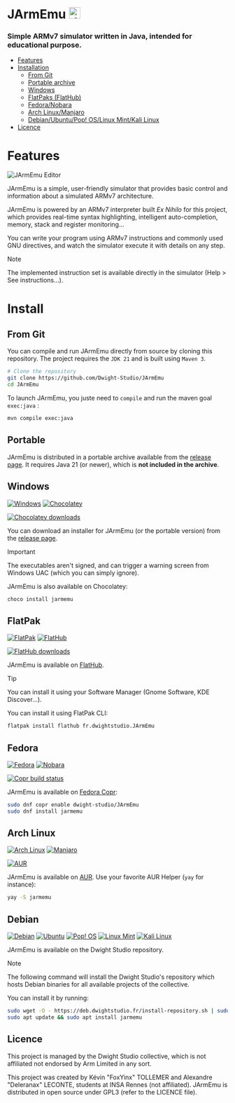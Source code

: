 # JArmEmu <img src="https://static.dwightstudio.fr/jarmemu/LOGO.svg" alt="drawing" width="26"/>

### Simple ARMv7 simulator written in Java, intended for educational purpose.

- [Features](#features)
- [Installation](#install)
  - [From Git](#from-git)
  - [Portable archive](#portable)
  - [Windows](#windows)
  - [FlatPaks (FlatHub)](#flatpak)
  - [Fedora/Nobara](#fedora)
  - [Arch Linux/Manjaro](#arch-linux)
  - [Debian/Ubuntu/Pop! OS/Linux Mint/Kali Linux](#debian)
- [Licence](#licence)

# Features

![JArmEmu Editor](https://static.dwightstudio.fr/jarmemu/PNG/SHOWCASE/CUPERTINO_LIGHT.png)

JArmEmu is a simple, user-friendly simulator that provides basic control and information about a simulated ARMv7
architecture.

JArmEmu is powered by an ARMv7 interpreter built *Ex Nihilo* for this project, which provides real-time syntax
highlighting, intelligent auto-completion, memory, stack and register monitoring...

You can write your program using ARMv7 instructions and commonly used GNU directives, and watch the simulator execute
it with details on any step.

> [!NOTE]
> The implemented instruction set is available directly in the simulator (Help > See instructions...).

# Install

## From Git

You can compile and run JArmEmu directly from source by cloning this repository. The project requires the `JDK 21` and
is built using `Maven 3`.
```bash
# Clone the repository
git clone https://github.com/Dwight-Studio/JArmEmu
cd JArmEmu
```

To launch JArmEmu, you juste need to `compile` and run the maven goal `exec:java` :
```bash
mvn compile exec:java
```
## Portable

JArmEmu is distributed in a portable archive available from
the [release page](https://github.com/Dwight-Studio/JArmEmu/releases/latest). It requires Java 21 (or newer), which is **not included in the archive**.

## Windows

[![Windows](https://img.shields.io/badge/Windows-0079D6?style=for-the-badge&logo=windows&logoColor=white)](#Windows)
[![Chocolatey](https://img.shields.io/badge/Chocolatey-000000?style=for-the-badge&logo=chocolatey&logoColor=white)](#Windows)

[![Chocolatey downloads](https://img.shields.io/chocolatey/dt/fr.dwightstudio.JArmEmu)](https://community.chocolatey.org/packages/fr.dwightstudio.JArmEmu/)

You can download an installer for JArmEmu (or the portable version) from
the [release page](https://github.com/Dwight-Studio/JArmEmu/releases/latest).

> [!IMPORTANT]
> The executables aren't signed, and can trigger a warning screen from Windows UAC (which you can simply ignore).

JArmEmu is also available on Chocolatey:

```bash
choco install jarmemu
```

## FlatPak

[![FlatPak](https://img.shields.io/badge/FlatPak-4A90D9?style=for-the-badge&logo=flatpak&logoColor=white)](#flatpak)
[![FlatHub](https://img.shields.io/badge/FlatHub-000000?style=for-the-badge&logo=flathub&logoColor=white)](#flatpak)

[![FlatHub downloads](https://img.shields.io/flathub/downloads/fr.dwightstudio.JArmEmu)](https://flathub.org/fr/apps/fr.dwightstudio.JArmEmu)

JArmEmu is available on [FlatHub](https://flathub.org/fr/apps/fr.dwightstudio.JArmEmu).

> [!TIP]
> You can install it using your Software Manager (Gnome Software, KDE Discover...).

You can install it using FlatPak CLI:

```bash
flatpak install flathub fr.dwightstudio.JArmEmu
```

## Fedora

[![Fedora](https://img.shields.io/badge/Fedora-294172?style=for-the-badge&logo=fedora&logoColor=white)](#fedora)
[![Nobara](https://img.shields.io/badge/Nobara-black?style=for-the-badge)](#fedora)

[![Copr build status](https://copr.fedorainfracloud.org/coprs/dwight-studio/JArmEmu/package/jarmemu/status_image/last_build.png)](https://copr.fedorainfracloud.org/coprs/dwight-studio/JArmEmu/package/jarmemu/)

JArmEmu is available on [Fedora Copr](https://copr.fedorainfracloud.org/coprs/dwight-studio/JArmEmu/package/jarmemu/):

```bash
sudo dnf copr enable dwight-studio/JArmEmu
sudo dnf install jarmemu
```

## Arch Linux

[![Arch Linux](https://img.shields.io/badge/Arch_Linux-1793D1?style=for-the-badge&logo=arch-linux&logoColor=white)](#ArchLinux)
[![Manjaro](https://img.shields.io/badge/manjaro-35BF5C?style=for-the-badge&logo=manjaro&logoColor=white)](#ArchLinux)

[![AUR](https://img.shields.io/aur/votes/jarmemu.svg)](https://aur.archlinux.org/packages/jarmemu)

JArmEmu is available on [AUR](https://aur.archlinux.org/packages/jarmemu). Use your favorite AUR Helper (`yay` for
instance):

```bash
yay -S jarmemu
```

## Debian

[![Debian](https://img.shields.io/badge/Debian-A81D33?style=for-the-badge&logo=debian&logoColor=white)](#debian)
[![Ubuntu](https://img.shields.io/badge/Ubuntu-E95420?style=for-the-badge&logo=ubuntu&logoColor=white)](#debian)
[![Pop! OS](https://img.shields.io/badge/Pop!_OS-48B9C7?style=for-the-badge&logo=Pop!_OS&logoColor=white)](#debian)
[![Linux Mint](https://img.shields.io/badge/Linux_Mint-87CF3E?style=for-the-badge&logo=linux-mint&logoColor=white)](#debian)
[![Kali Linux](https://img.shields.io/badge/Kali_Linux-557C94?style=for-the-badge&logo=kali-linux&logoColor=white)](#debian)

JArmEmu is available on the Dwight Studio repository.

> [!NOTE]
> The following command will install the Dwight Studio's repository which hosts Debian binaries for all available
> projects of the collective.


You can install it by running:

```bash
sudo wget -O - https://deb.dwightstudio.fr/install-repository.sh | sudo bash
sudo apt update && sudo apt install jarmemu
```

## Licence

This project is managed by the Dwight Studio collective, which is not affiliated not endorsed by Arm Limited in any sort.

This project was created by Kévin "FoxYinx" TOLLEMER and Alexandre "Deleranax" LECONTE, students at INSA Rennes
(not affiliated). JArmEmu is distributed in open source under GPL3 (refer to the LICENCE file).
